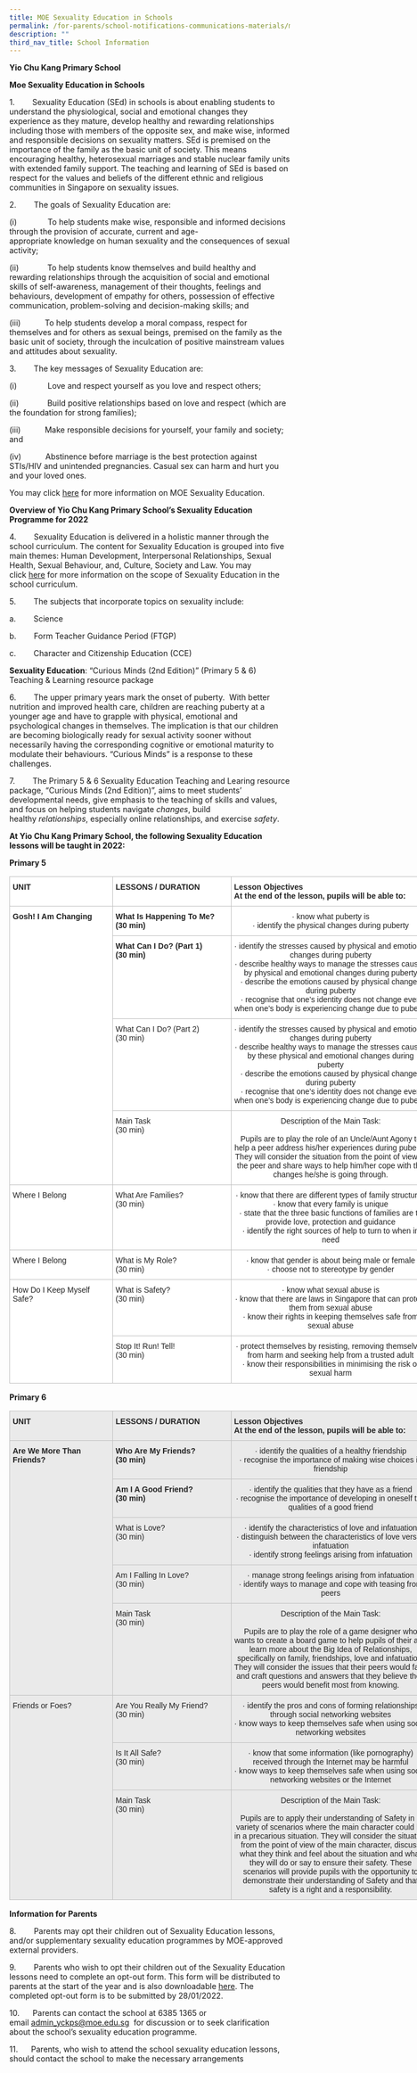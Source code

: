 ```yaml
---
title: MOE Sexuality Education in Schools
permalink: /for-parents/school-notifications-communications-materials/moe-sexuality-education-in-schools
description: ""
third_nav_title: School Information
---
```

**Yio Chu Kang Primary School**

**Moe Sexua****l****ity Education in Schools**

1.        Sexuality Education (SEd) in schools is about enabling students to understand the physiological, social and emotional changes they experience as they mature, develop healthy and rewarding relationships including those with members of the opposite sex, and make wise, informed and responsible decisions on sexuality matters. SEd is premised on the importance of the family as the basic unit of society. This means encouraging healthy, heterosexual marriages and stable nuclear family units with extended family support. The teaching and learning of SEd is based on respect for the values and beliefs of the different ethnic and religious communities in Singapore on sexuality issues.

2.        The goals of Sexuality Education are:

(i)              To help students make wise, responsible and informed decisions through the provision of accurate, current and age-appropriate knowledge on human sexuality and the consequences of sexual activity;

(ii)             To help students know themselves and build healthy and rewarding relationships through the acquisition of social and emotional skills of self-awareness, management of their thoughts, feelings and behaviours, development of empathy for others, possession of effective communication, problem-solving and decision-making skills; and

(iii)           To help students develop a moral compass, respect for themselves and for others as sexual beings, premised on the family as the basic unit of society, through the inculcation of positive mainstream values and attitudes about sexuality.

3.        The key messages of Sexuality Education are:

(i)              Love and respect yourself as you love and respect others;

(ii)             Build positive relationships based on love and respect (which are the foundation for strong families);

(iii)           Make responsible decisions for yourself, your family and society; and

(iv)           Abstinence before marriage is the best protection against STIs/HIV and unintended pregnancies. Casual sex can harm and hurt you and your loved ones.

You may click [here](https://www.moe.gov.sg/programmes/sexuality-education) for more information on MOE Sexuality Education.

  

**Overview of Yio Chu Kang Primary School’s Sexuality Education Programme for 2022**

4.        Sexuality Education is delivered in a holistic manner through the school curriculum. The content for Sexuality Education is grouped into five main themes: Human Development, Interpersonal Relationships, Sexual Health, Sexual Behaviour, and, Culture, Society and Law. You may click [here](https://www.moe.gov.sg/programmes/sexuality-education/scope-and-teaching-approach) for more information on the scope of Sexuality Education in the school curriculum.

5.        The subjects that incorporate topics on sexuality include:

a.        Science

b.        Form Teacher Guidance Period (FTGP)

c.        Character and Citizenship Education (CCE)

**Sexuality Education**: “Curious Minds (2nd Edition)” (Primary 5 & 6) Teaching & Learning resource package

6.        The upper primary years mark the onset of puberty.  With better nutrition and improved health care, children are reaching puberty at a younger age and have to grapple with physical, emotional and psychological changes in themselves. The implication is that our children are becoming biologically ready for sexual activity sooner without necessarily having the corresponding cognitive or emotional maturity to modulate their behaviours. “Curious Minds” is a response to these challenges.

7.        The Primary 5 & 6 Sexuality Education Teaching and Learing resource package, “Curious Minds (2nd Edition)”, aims to meet students’ developmental needs, give emphasis to the teaching of skills and values, and focus on helping students navigate _changes_, build healthy _relationships_, especially online relationships, and exercise _safety_.

  

**At Yio Chu Kang Primary School, the following Sexuality Education lessons will be taught in 2022:**

**Primary 5**

<style type="text/css">
.tg  {border-collapse:collapse;border-spacing:0;}
.tg td{border-color:black;border-style:solid;border-width:1px;font-family:Arial, sans-serif;font-size:14px;
  overflow:hidden;padding:10px 5px;word-break:normal;}
.tg th{border-color:black;border-style:solid;border-width:1px;font-family:Arial, sans-serif;font-size:14px;
  font-weight:normal;overflow:hidden;padding:10px 5px;word-break:normal;}
.tg .tg-n0mh{background-color:#ffffff;border-color:#c0c0c0;color:#222;font-weight:bold;text-align:left;vertical-align:top}
.tg .tg-s5ra{background-color:#ffffff;border-color:#c0c0c0;color:#222;text-align:center;vertical-align:top}
.tg .tg-0ee0{background-color:#ffffff;border-color:#c0c0c0;color:#222;text-align:left;vertical-align:top}
</style>
<table class="tg" style="undefined;table-layout: fixed; width: 961px">
<colgroup>
<col style="width: 185.003906px">
<col style="width: 213.003906px">
<col style="width: 358.003906px">
<col style="width: 205.003906px">
</colgroup>
<thead>
  <tr>
    <th class="tg-n0mh">UNIT</th>
    <th class="tg-n0mh">LESSONS / DURATION</th>
    <th class="tg-n0mh">Lesson Objectives<br>At the end of the lesson, pupils will be able to:</th>
    <th class="tg-n0mh">TIME PERIOD<br>(e.g. Term 1 Week 2)</th>
  </tr>
</thead>
<tbody>
  <tr>
    <td class="tg-n0mh" rowspan="4">Gosh! I Am Changing</td>
    <td class="tg-n0mh">What Is Happening To Me?<br>(30 min)</td>
    <td class="tg-s5ra">·       know what puberty is<br>·       identify the physical changes during puberty</td>
    <td class="tg-0ee0">Term 3 Week 9</td>
  </tr>
  <tr>
    <td class="tg-n0mh">What Can I Do? (Part 1)<br> (30 min)</td>
    <td class="tg-s5ra">·       identify the stresses caused by physical and emotional changes during puberty<br>·       describe healthy ways to manage the stresses caused by physical and emotional changes during puberty<br>·       describe the emotions caused by physical changes during puberty<br>·       recognise that one’s identity does not change even when one’s body is experiencing change due to puberty</td>
    <td class="tg-0ee0">Term 3 Week 9</td>
  </tr>
  <tr>
    <td class="tg-0ee0">What Can I Do? (Part 2)<br> (30 min)</td>
    <td class="tg-s5ra">·       identify the stresses caused by physical and emotional changes during puberty<br>·       describe healthy ways to manage the stresses caused by these physical and emotional changes during puberty<br>·       describe the emotions caused by physical changes during puberty<br>·       recognise that one’s identity does not change even when one’s body is experiencing change due to puberty</td>
    <td class="tg-0ee0">Term 3 Week 9</td>
  </tr>
  <tr>
    <td class="tg-0ee0">Main Task<br>(30 min)</td>
    <td class="tg-s5ra">Description of the Main Task:<br> <br>Pupils are to play the role of an Uncle/Aunt Agony to help a peer address his/her experiences during puberty. They will consider the situation from the point of view of the peer and share ways to help him/her cope with the changes he/she is going through.</td>
    <td class="tg-0ee0">Term 3 Week 9</td>
  </tr>
  <tr>
    <td class="tg-0ee0">Where I Belong</td>
    <td class="tg-0ee0">What Are Families?<br>(30 min)<br> </td>
    <td class="tg-s5ra">·       know that there are different types of family structures<br>·       know that every family is unique<br>·       state that the three basic functions of families are to provide love, protection and guidance<br>·       identify the right sources of help to turn to when in need</td>
    <td class="tg-0ee0">Term 3 Week 9</td>
  </tr>
  <tr>
    <td class="tg-0ee0">Where I Belong</td>
    <td class="tg-0ee0">What is My Role?<br> (30 min)</td>
    <td class="tg-s5ra">·       know that gender is about being male or female<br>·       choose not to stereotype by gender</td>
    <td class="tg-0ee0">Term 3 Week 9</td>
  </tr>
  <tr>
    <td class="tg-0ee0" rowspan="2">How Do I Keep Myself Safe?</td>
    <td class="tg-0ee0">What is Safety?<br>(30 min)</td>
    <td class="tg-s5ra">·       know what sexual abuse is<br>·       know that there are laws in Singapore that can protect them from sexual abuse<br>·       know their rights in keeping themselves safe from sexual abuse</td>
    <td class="tg-0ee0">Term 3 Week 9</td>
  </tr>
  <tr>
    <td class="tg-0ee0">Stop It! Run! Tell!<br>(30 min)</td>
    <td class="tg-s5ra">·       protect themselves by resisting, removing themselves from harm and seeking help from a trusted adult<br>·       know their responsibilities in minimising the risk of sexual harm</td>
    <td class="tg-0ee0">Term 3 Week 9</td>
  </tr>
</tbody>
</table>

**Primary 6**

<style type="text/css">
.tg  {border-collapse:collapse;border-spacing:0;}
.tg td{border-color:black;border-style:solid;border-width:1px;font-family:Arial, sans-serif;font-size:14px;
  overflow:hidden;padding:10px 5px;word-break:normal;}
.tg th{border-color:black;border-style:solid;border-width:1px;font-family:Arial, sans-serif;font-size:14px;
  font-weight:normal;overflow:hidden;padding:10px 5px;word-break:normal;}
.tg .tg-5m12{background-color:#EAEAEA;border-color:#c0c0c0;color:#222;text-align:center;vertical-align:top}
.tg .tg-8xkz{background-color:#EAEAEA;border-color:#c0c0c0;color:#222;font-weight:bold;text-align:left;vertical-align:top}
.tg .tg-vjtg{background-color:#EAEAEA;border-color:#c0c0c0;color:#222;text-align:left;vertical-align:top}
</style>
<table class="tg" style="undefined;table-layout: fixed; width: 961px">
<colgroup>
<col style="width: 185.003906px">
<col style="width: 213.003906px">
<col style="width: 358.003906px">
<col style="width: 205.003906px">
</colgroup>
<thead>
  <tr>
    <th class="tg-8xkz">UNIT</th>
    <th class="tg-8xkz">LESSONS / DURATION</th>
    <th class="tg-8xkz">Lesson Objectives<br>At the end of the lesson, pupils will be able to:</th>
    <th class="tg-8xkz">TIME PERIOD<br>(e.g. Term 1 Week 2)</th>
  </tr>
</thead>
<tbody>
  <tr>
    <td class="tg-8xkz" rowspan="5">Are We More Than Friends?</td>
    <td class="tg-8xkz">Who Are My Friends?<br>(30 min)</td>
    <td class="tg-5m12">·       identify the qualities of a healthy friendship<br>·       recognise the importance of making wise choices in friendship</td>
    <td class="tg-vjtg">Term 1 Week 10</td>
  </tr>
  <tr>
    <td class="tg-8xkz">Am I A Good Friend?<br>(30 min)</td>
    <td class="tg-5m12">·       identify the qualities that they have as a friend<br>·       recognise the importance of developing in oneself the qualities of a good friend</td>
    <td class="tg-vjtg">Term 1 Week 10</td>
  </tr>
  <tr>
    <td class="tg-vjtg">What is Love?<br>(30 min)</td>
    <td class="tg-5m12">·       identify the characteristics of love and infatuation<br>·       distinguish between the characteristics of love versus infatuation<br>·       identify strong feelings arising from infatuation</td>
    <td class="tg-vjtg">Term 1 Week 10</td>
  </tr>
  <tr>
    <td class="tg-vjtg">Am I Falling In Love?<br>(30 min)</td>
    <td class="tg-5m12">·       manage strong feelings arising from infatuation<br>·       identify ways to manage and cope with teasing from peers</td>
    <td class="tg-vjtg">Term 1 Week 10</td>
  </tr>
  <tr>
    <td class="tg-vjtg">Main Task<br> (30 min)</td>
    <td class="tg-5m12">Description of the Main Task:<br> <br>Pupils are to play the role of a game designer who wants to create a board game to help pupils of their age learn more about the Big Idea of Relationships, specifically on family, friendships, love and infatuation. They will consider the issues that their peers would face and craft questions and answers that they believe their peers would benefit most from knowing.</td>
    <td class="tg-vjtg">Term 1 Week 10</td>
  </tr>
  <tr>
    <td class="tg-vjtg" rowspan="3">Friends or Foes?</td>
    <td class="tg-vjtg">Are You Really My Friend?<br>(30 min)</td>
    <td class="tg-5m12">·       identify the pros and cons of forming relationships through social networking websites<br>·       know ways to keep themselves safe when using social networking websites</td>
    <td class="tg-vjtg">Term 1 Week 10</td>
  </tr>
  <tr>
    <td class="tg-vjtg">Is It All Safe?<br>(30 min)</td>
    <td class="tg-5m12">·       know that some information (like pornography) received through the Internet may be harmful<br>·       know ways to keep themselves safe when using social networking websites or the Internet</td>
    <td class="tg-vjtg">Term 1 Week 10</td>
  </tr>
  <tr>
    <td class="tg-vjtg">Main Task<br> (30 min)</td>
    <td class="tg-5m12">Description of the Main Task:<br> <br>Pupils are to apply their understanding of Safety in a variety of scenarios where the main character could be in a precarious situation. They will consider the situation from the point of view of the main character, discuss what they think and feel about the situation and what they will do or say to ensure their safety.  These scenarios will provide pupils with the opportunity to demonstrate their understanding of Safety and that safety is a right and a responsibility.<br> </td>
    <td class="tg-vjtg">Term 1 Week 10</td>
  </tr>
</tbody>
</table>

**Information for Parents**

8.        Parents may opt their children out of Sexuality Education lessons, and/or supplementary sexuality education programmes by MOE-approved external providers.

9.        Parents who wish to opt their children out of the Sexuality Education lessons need to complete an opt-out form. This form will be distributed to parents at the start of the year and is also downloadable [here](/files/Annex%20A_OptOut.pdf). The completed opt-out form is to be submitted by 28/01/2022.

10.      Parents can contact the school at 6385 1365 or email [admin\_yckps@moe.edu.sg](mailto:admin_yckps@moe.edu.sg)  for discussion or to seek clarification about the school’s sexuality education programme.

11.      Parents, who wish to attend the school sexuality education lessons, should contact the school to make the necessary arrangements